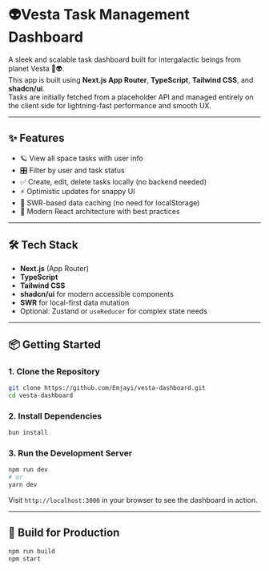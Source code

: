 # 👽Vesta Task Management Dashboard

A sleek and scalable task dashboard built for intergalactic beings from planet Vesta 🚀👽.  
This app is built using **Next.js App Router**, **TypeScript**, **Tailwind CSS**, and **shadcn/ui**.  
Tasks are initially fetched from a placeholder API and managed entirely on the client side for lightning-fast performance and smooth UX.

---

## ✨ Features

- 🪐 View all space tasks with user info
- 🎛️ Filter by user and task status
- ✅ Create, edit, delete tasks locally (no backend needed)
- ⚡ Optimistic updates for snappy UI
- 💾 SWR-based data caching (no need for localStorage)
- 🧠 Modern React architecture with best practices

---

## 🛠 Tech Stack

- **Next.js** (App Router)
- **TypeScript**
- **Tailwind CSS**
- **shadcn/ui** for modern accessible components
- **SWR** for local-first data mutation
- Optional: Zustand or `useReducer` for complex state needs

---

## 📦 Getting Started

### 1. Clone the Repository

```bash
git clone https://github.com/Emjayi/vesta-dashboard.git
cd vesta-dashboard
```

### 2. Install Dependencies

```bash
bun install
```

### 3. Run the Development Server

```bash
npm run dev
# or
yarn dev
```

Visit `http://localhost:3000` in your browser to see the dashboard in action.

---

## 🧪 Build for Production

```bash
npm run build
npm start
```
